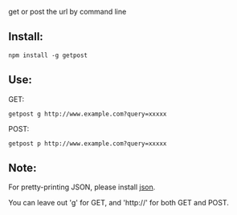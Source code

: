 get or post the url by command line

## Install:
```
npm install -g getpost
```

## Use:
GET: 
```
getpost g http://www.example.com?query=xxxxx
```

POST: 
```
getpost p http://www.example.com?query=xxxxx
```

## Note:
For pretty-printing JSON, please install [json](https://www.npmjs.com/package/json).

You can leave out 'g' for GET, and 'http://' for both GET and POST.
